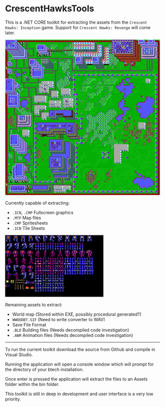 # CrescentHawksTools

This is a .NET CORE toolkit for extracting the assets from the `Crescent Hawks: Inception` game.
Support for `Crescent Hawks: Revenge` will come later.

![Citadel Map](Documentation\Images\MAP1.png)

Currently capable of extracting:
* `.ICN`, `.CMP` Fullscreen graphics
* `.MTP` Map files
* `.CMP` Spritesheets
* `.ICN` Tile Sheets

![SpriteSheet](Documentation\Images\MechSHAP.png)

Remaining assets to extract:
* World map (Stored within EXE, possibly procedural generated?)
* `WWOODBT.SIF` (Need to write converter to WAV)
* Save File Format
* `.BLD` Building files (Needs decompiled code investigation)
* `.ANM` Animation files (Needs decompiled code investigation)

---

To run the current toolkit download the source from Github and compile in Visual Studio.

Running the application will open a console window which will prompt for the directory of your btech installation.

Once enter is pressed the application will extract the files to an Assets folder within the bin folder.

This toolkit is still in deep in development and user interface is a very low priority.
